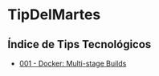 # TipDelMartes

## Índice de Tips Tecnológicos

- [001 - Docker: Multi-stage Builds](/tips/docker/001-multi-stage-builds.md)

